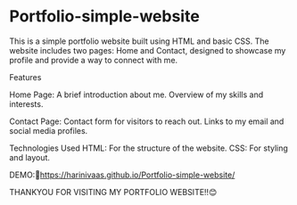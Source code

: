 # Portfolio-simple-website

This is a simple portfolio website built using HTML and basic CSS. The website includes two pages: Home and Contact, designed to showcase my profile and provide a way to connect with me.

Features

Home Page:
A brief introduction about me.
Overview of my skills and interests.

Contact Page:
Contact form for visitors to reach out.
Links to my email and social media profiles.

Technologies Used
HTML: For the structure of the website.
CSS: For styling and layout.

DEMO:🚀https://harinivaas.github.io/Portfolio-simple-website/

THANKYOU FOR VISITING MY PORTFOLIO WEBSITE!!😊
